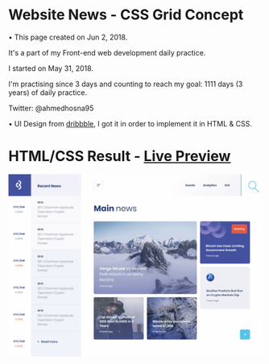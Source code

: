 # Website News - CSS Grid Concept

• This page created on Jun 2, 2018.

It's a part of my Front-end web development daily practice.

I started on May 31, 2018.

I'm practising since 3 days and counting to reach my goal: 1111 days (3 years) of daily practice.

Twitter: @ahmedhosna95

• UI Design from [dribbble](https://dribbble.com/shots/4649807-Design-concept-for-the-news-website), I got it in order to implement it in HTML & CSS.

# HTML/CSS Result - [Live Preview](https://cdn.rawgit.com/ahmedhosna95/Front-end-Daily-Practice/e9c3c621/Day003/news_website/index.html)

![](assets/img/BvsutX6.gif)
